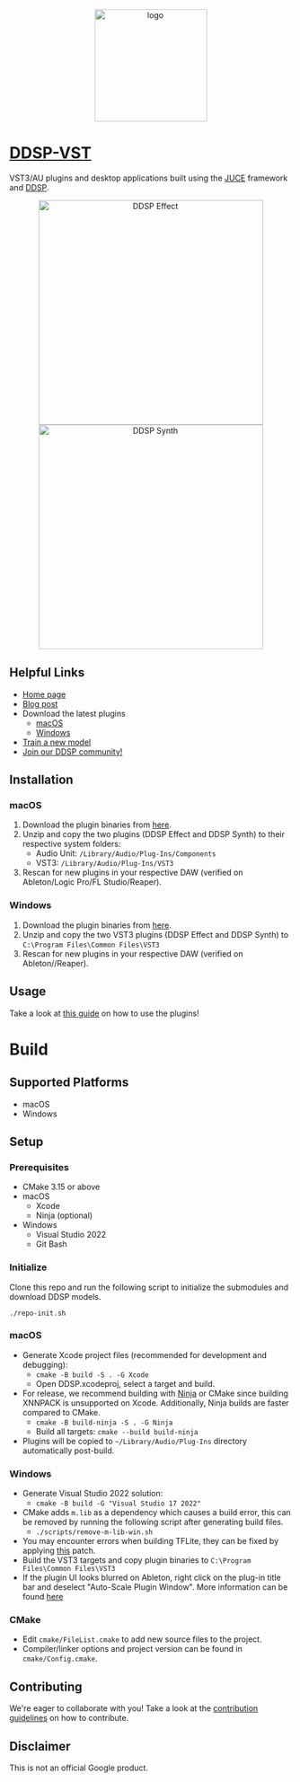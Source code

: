 <div align="center">
    <img src="https://storage.googleapis.com/ddsp/github_images/ddsp_logo.png" width="200px" alt="logo"></img>
</div>

# [DDSP-VST](https://magenta.tensorflow.org/ddsp-vst) #

VST3/AU plugins and desktop applications built using the [JUCE](https://juce.com/) framework and [DDSP](https://github.com/magenta/ddsp).

<div align="center">
    <img width="400" alt="DDSP Effect" src="https://user-images.githubusercontent.com/7446124/167872854-ba8ddf52-e27f-4563-8d92-8e2da87573d4.png">
    <img width="400" alt="DDSP Synth" src="https://user-images.githubusercontent.com/7446124/167882854-4d15a746-1d01-4634-877e-afe4f90710f2.png">

</div>

## Helpful Links ##

* [Home page](https://g.co/magenta/ddsp-vst)
* [Blog post](https://magenta.tensorflow.org/ddsp-vst-blog)
* Download the latest plugins
    * [macOS](https://g.co/magenta/ddsp-vst-mac)
    * [Windows](https://g.co/magenta/ddsp-vst-windows)
* [Train a new model](https://g.co/magenta/train-ddsp-vst)
* [Join our DDSP community!](https://discord.gg/eyzhzMJMx5)

## Installation ##

### macOS ###

1. Download the plugin binaries from [here](https://g.co/magenta/ddsp-vst-mac).
2. Unzip and copy the two plugins (DDSP Effect and DDSP Synth) to their respective system folders:
    - Audio Unit: `/Library/Audio/Plug-Ins/Components`
    - VST3: `/Library/Audio/Plug-Ins/VST3`
3. Rescan for new plugins in your respective DAW (verified on Ableton/Logic Pro/FL Studio/Reaper).

### Windows ###

1. Download the plugin binaries from [here](https://g.co/magenta/ddsp-vst-windows).
2. Unzip and copy the two VST3 plugins (DDSP Effect and DDSP Synth) to `C:\Program Files\Common Files\VST3`
3. Rescan for new plugins in your respective DAW (verified on Ableton//Reaper).

## Usage ##
Take a look at [this guide](docs/getting-started.md) on how to use the plugins!

# Build #

## Supported Platforms ##

* macOS
* Windows

## Setup ##

### Prerequisites ###

* CMake 3.15 or above
* macOS
    * Xcode
    * Ninja (optional)
* Windows
    * Visual Studio 2022
    * Git Bash

### Initialize ###

Clone this repo and run the following script to initialize the submodules and download DDSP models.

``` shell
./repo-init.sh
```

### macOS ###

* Generate Xcode project files (recommended for development and debugging):
    * `cmake -B build -S . -G Xcode`
    * Open DDSP.xcodeproj, select a target and build.
* For release, we recommend building with [Ninja](https://ninja-build.org/) or CMake since building XNNPACK is unsupported on Xcode. Additionally, Ninja builds are faster compared to CMake.
    * `cmake -B build-ninja -S . -G Ninja`
    * Build all targets: `cmake --build build-ninja`
* Plugins will be copied to `~/Library/Audio/Plug-Ins` directory automatically post-build.

### Windows ###

* Generate Visual Studio 2022 solution:
    * `cmake -B build -G "Visual Studio 17 2022"`
* CMake adds `m.lib` as a dependency which causes a build error, this can be removed by running the following script after generating build files.
    * `./scripts/remove-m-lib-win.sh`
* You may encounter errors when building TFLite, they can be fixed by applying [this](https://stackoverflow.com/a/67374211) patch.
* Build the VST3 targets and copy plugin binaries to `C:\Program Files\Common Files\VST3`
* If the plugin UI looks blurred on Ableton, right click on the plug-in title bar and deselect "Auto-Scale Plugin Window". More information can be found [here](https://help.ableton.com/hc/en-us/articles/209775985-High-DPI-monitor-support)

### CMake ###

* Edit `cmake/FileList.cmake` to add new source files to the project.
* Compiler/linker options and project version can be found in `cmake/Config.cmake`.

## Contributing ##

We're eager to collaborate with you! Take a look at the [contribution guidelines](CONTRIBUTING.md) on how to contribute.

## Disclaimer ##

This is not an official Google product.